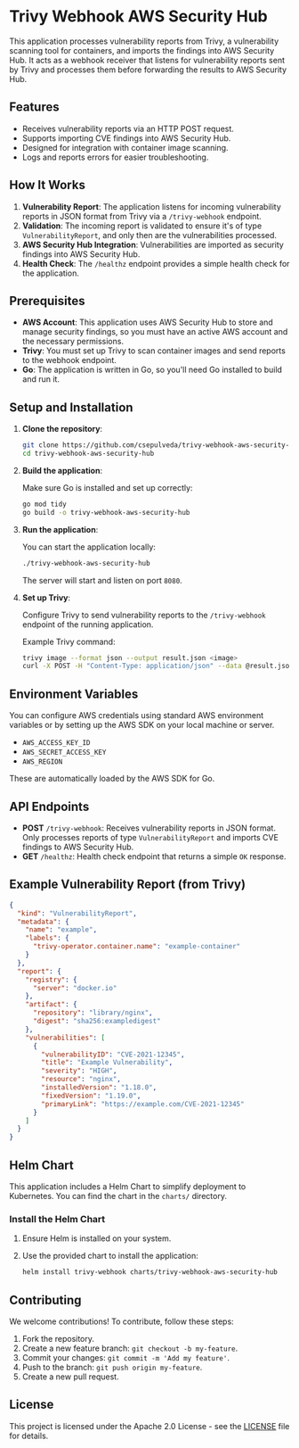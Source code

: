 
# Trivy Webhook AWS Security Hub

This application processes vulnerability reports from Trivy, a vulnerability scanning tool for containers, and imports the findings into AWS Security Hub. It acts as a webhook receiver that listens for vulnerability reports sent by Trivy and processes them before forwarding the results to AWS Security Hub.

## Features

- Receives vulnerability reports via an HTTP POST request.
- Supports importing CVE findings into AWS Security Hub.
- Designed for integration with container image scanning.
- Logs and reports errors for easier troubleshooting.

## How It Works

1. **Vulnerability Report**: The application listens for incoming vulnerability reports in JSON format from Trivy via a `/trivy-webhook` endpoint.
2. **Validation**: The incoming report is validated to ensure it's of type `VulnerabilityReport`, and only then are the vulnerabilities processed.
3. **AWS Security Hub Integration**: Vulnerabilities are imported as security findings into AWS Security Hub.
4. **Health Check**: The `/healthz` endpoint provides a simple health check for the application.

## Prerequisites

- **AWS Account**: This application uses AWS Security Hub to store and manage security findings, so you must have an active AWS account and the necessary permissions.
- **Trivy**: You must set up Trivy to scan container images and send reports to the webhook endpoint.
- **Go**: The application is written in Go, so you'll need Go installed to build and run it.
  
## Setup and Installation

1. **Clone the repository**:

   ```bash
   git clone https://github.com/csepulveda/trivy-webhook-aws-security-hub.git
   cd trivy-webhook-aws-security-hub
   ```

2. **Build the application**:

   Make sure Go is installed and set up correctly:

   ```bash
   go mod tidy
   go build -o trivy-webhook-aws-security-hub
   ```

3. **Run the application**:

   You can start the application locally:

   ```bash
   ./trivy-webhook-aws-security-hub
   ```

   The server will start and listen on port `8080`.

4. **Set up Trivy**:

   Configure Trivy to send vulnerability reports to the `/trivy-webhook` endpoint of the running application.

   Example Trivy command:

   ```bash
   trivy image --format json --output result.json <image>
   curl -X POST -H "Content-Type: application/json" --data @result.json http://localhost:8080/trivy-webhook
   ```

## Environment Variables

You can configure AWS credentials using standard AWS environment variables or by setting up the AWS SDK on your local machine or server.

- `AWS_ACCESS_KEY_ID`
- `AWS_SECRET_ACCESS_KEY`
- `AWS_REGION`

These are automatically loaded by the AWS SDK for Go.

## API Endpoints

- **POST** `/trivy-webhook`: Receives vulnerability reports in JSON format. Only processes reports of type `VulnerabilityReport` and imports CVE findings to AWS Security Hub.
- **GET** `/healthz`: Health check endpoint that returns a simple `OK` response.

## Example Vulnerability Report (from Trivy)

```json
{
  "kind": "VulnerabilityReport",
  "metadata": {
    "name": "example",
    "labels": {
      "trivy-operator.container.name": "example-container"
    }
  },
  "report": {
    "registry": {
      "server": "docker.io"
    },
    "artifact": {
      "repository": "library/nginx",
      "digest": "sha256:exampledigest"
    },
    "vulnerabilities": [
      {
        "vulnerabilityID": "CVE-2021-12345",
        "title": "Example Vulnerability",
        "severity": "HIGH",
        "resource": "nginx",
        "installedVersion": "1.18.0",
        "fixedVersion": "1.19.0",
        "primaryLink": "https://example.com/CVE-2021-12345"
      }
    ]
  }
}
```

## Helm Chart

This application includes a Helm Chart to simplify deployment to Kubernetes. You can find the chart in the `charts/` directory.

### Install the Helm Chart

1. Ensure Helm is installed on your system.
2. Use the provided chart to install the application:

   ```bash
   helm install trivy-webhook charts/trivy-webhook-aws-security-hub
   ```

## Contributing

We welcome contributions! To contribute, follow these steps:

1. Fork the repository.
2. Create a new feature branch: `git checkout -b my-feature`.
3. Commit your changes: `git commit -m 'Add my feature'`.
4. Push to the branch: `git push origin my-feature`.
5. Create a new pull request.

## License

This project is licensed under the Apache 2.0 License - see the [LICENSE](LICENSE) file for details.
